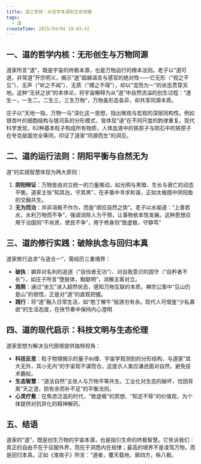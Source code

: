 ```yaml
---
title: 道之思辨：从哲学本源到生命觉醒
tags:
  - 道
createTime: 2025/04/04 19:03:42
---
```




## 一、**道的哲学内核：无形创生与万物同源**

道家所言“道”，既是宇宙的终极本源，也是万物运行的根本法则。老子以“道可道，非常道”开宗明义，揭示“道”超越语言与感官的绝对性——它无形（“视之不见”）、无声（“听之不闻”）、无质（“搏之不得”），却以“混而为一”的状态贯穿天地‌。这种“无状之状”的本体论，将宇宙解释为从“道”中自然流溢的创生过程：“道生一，一生二，二生三，三生万物”，万物虽形态各异，却共享同源本质‌。

庄子以“天地一指，万物一马”深化这一思想，指出微观与宏观的深层同构性。例如银杏叶的细胞结构与银河系的分形模式，皆体现“道”在不同尺度的韵律重复‌。现代科学发现，62种基本粒子构成所有物质，人体血液中的铁原子与陨石中的铁原子在夸克层面完全等同，印证了道家“同源而生”的洞见‌。



## 二、**道的运行法则：阴阳平衡与自然无为**

道”的实践智慧体现为两大原则：

1. ‌**阴阳辩证**‌：万物皆由对立统一的力量推动，如光明与黑暗、生长与衰亡的动态平衡。道家主张“知其白，守其黑”，在矛盾中寻求和谐，正如太极图中阴阳鱼的交融共生‌。
2. ‌**无为而治**‌：并非消极不作为，而是“顺应自然之势”。老子以水喻道：“上善若水，水利万物而不争”，强调消除人为干预，让事物依本性发展。这种思想应用于治国则“不尚贤，使民不争”，用于修身则“致虚极，守静笃”‌



## 三、**道的修行实践：破除执念与回归本真**

道家修行追求“与道合一”，需经历三重境界：

- ‌**破执**‌：摒弃对名利的追逐（“自伐者无功”）、对自我意识的固守（“自矜者不长”），如庄子所言“堕肢体，黜聪明”，消解主客对立‌。
- ‌**观照**‌：通过“坐忘”进入超然状态，感知万物互联的本质。禅宗公案中“见山仍是山”的顿悟，正是对“道”的直观把握‌。
- ‌**践行**‌：将“道”融入日常生活，如“庖丁解牛”般游刃有余。现代人可借鉴“少私寡欲”的生活态度，在快节奏中保持内心澄明‌



## 四、**道的现代启示：科技文明与生态伦理**

道家思想为解决当代困境提供独特视角：

- ‌**科技反思**‌：粒子物理揭示的量子纠缠、宇宙学观测到的分形结构，与道家“其大无外，其小无内”的宇宙观不谋而合。这提示人类应谦逊面对自然，避免技术霸权‌。
- ‌**生态智慧**‌：“道法自然”主张人与万物平等共生。工业化对生态的破坏，恰因背离“天之道，损有余而补不足”的平衡法则‌。
- ‌**心灵疗愈**‌：在焦虑泛滥的时代，“致虚极”的冥想、“知足不辱”的价值观，为个体提供对抗异化的精神解药‌。



## 五、结语

道家的“道”，既是创生万物的宇宙本源，也是指引生命的终极智慧。它告诉我们：真正的自由不在于征服外界，而在于洞悉内在规律；最高的境界不是凌驾万物，而是回归本真。正如《淮南子》所言：“道者，覆天载地，廓四方，柝八极。